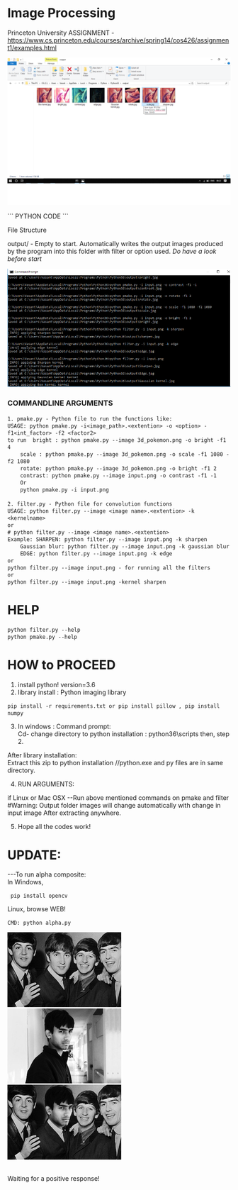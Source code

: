 # Image Processing
Princeton University ASSIGNMENT - https://www.cs.princeton.edu/courses/archive/spring14/cos426/assignment1/examples.html
<p align="center">
    <img src="https://github.com/vasantvohra/Image-Processing/blob/master/output2.png?raw=true" alt="Output"/>
</p>
```
PYTHON CODE
```

File Structure

output/ - Empty to start.  Automatically writes the output images produced by the program into this folder with filter or option used.
 *Do have a look before start*

<p align="center">
    <img src="https://github.com/vasantvohra/image-processing/blob/master/cmd.PNG?raw=true" alt="CMD"/>
</p>

### COMMANDLINE ARGUMENTS

	1. pmake.py - Python file to run the functions like:
	USAGE: python pmake.py -i<image_path>.<extention> -o <option> -f1<int_factor> -f2 <factor2>
	to run	bright : python pmake.py --image 3d_pokemon.png -o bright -f1 4
		scale : python pmake.py --image 3d_pokemon.png -o scale -f1 1080 -f2 1080 
		rotate: python pmake.py --image 3d_pokemon.png -o bright -f1 2 
		contrast: python pmake.py --image input.png -o contrast -f1 -1 
		Or
		python pmake.py -i input.png

	2. filter.py - Python file for convolution functions
	USAGE: python filter.py --image <image name>.<extention> -k <kernelname>
	or
	# python filter.py --image <image name>.<extention>
	Example: SHARPEN: python filter.py --image input.png -k sharpen
		Gaussian blur: python filter.py --image input.png -k gaussian blur
		EDGE: python filter.py --image input.png -k edge
	or
	python filter.py --image input.png - for running all the filters
	or
	python filter.py --image input.png -kernel sharpen

# HELP
```
python filter.py --help 
python pmake.py --help
```

HOW to PROCEED
==============
1. install python! version=3.6
2. library install  : Python imaging library
```
pip install -r requirements.txt or pip install pillow , pip install numpy
```

3. In windows :
Command prompt:<br>
Cd- change directory to python installation : python36\scripts
then, step 2.

After library installation:<br>
Extract this zip to python installation //python.exe and py files are in same directory.

4. RUN ARGUMENTS:
 
if Linux or Mac OSX 
--Run above mentioned commands on pmake and filter
#Warning: Output folder images will change automatically with change in input image
After extracting anywhere.

5. Hope all the codes work!

# UPDATE:
---To run alpha composite:<br>
In Windows,
```
 pip install opencv 
 ```
Linux, browse WEB!<br>
```
CMD: python alpha.py
```
<p>
    <img src="https://github.com/vasantvohra/image-processing/blob/master/1.jpg?raw=true" alt="Original"/>
		<img src="https://github.com/vasantvohra/image-processing/blob/master/2.jpg?raw=true" alt="alpha"/>
		<img src="https://github.com/vasantvohra/image-processing/blob/master/alpha composite.jpg?raw=true" alt="Alpha composite"/>
</p><br>
Waiting for a positive response!